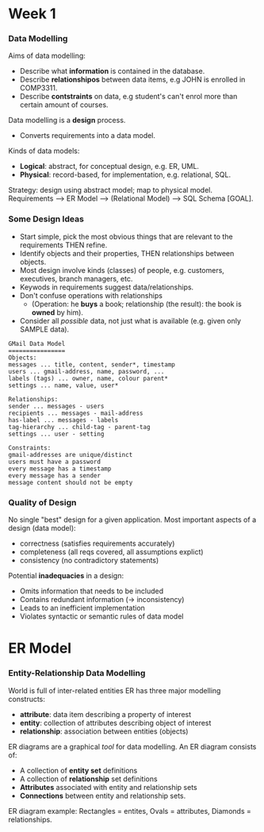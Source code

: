 # Week 1

### Data Modelling

Aims of data modelling:

- Describe what **information** is contained in the database.
- Describe **relationshipos** between data items, e.g JOHN is enrolled in COMP3311.
- Describe **contstraints** on data, e.g student's can't enrol more than certain amount of courses.

Data modelling is a **design** process.

- Converts requirements into a data model.

Kinds of data models:

- **Logical**: abstract, for conceptual design, e.g. ER, UML.
- **Physical**: record-based, for implementation, e.g. relational, SQL.

Strategy: design using abstract model; map to physical model.
Requirements --> ER Model --> (Relational Model) --> SQL Schema [GOAL].

### Some Design Ideas

- Start simple, pick the most obvious things that are relevant to the requirements THEN refine.
- Identify objects and their properties, THEN relationships between objects.
- Most design involve kinds (classes) of people, e.g. customers, executives, branch managers, etc.
- Keywods in requirements suggest data/relationships.
- Don't confuse operations with relationships
  - (Operation: he **buys** a book; relationship (the result): the book is **owned** by him).
- Consider all _possible_ data, not just what is available (e.g. given only SAMPLE data).

```
GMail Data Model
================
Objects:
messages ... title, content, sender*, timestamp
users ... gmail-address, name, password, ...
labels (tags) ... owner, name, colour parent*
settings ... name, value, user*

Relationships:
sender ... messages - users
recipients ... messages - mail-address
has-label ... messages - labels
tag-hierarchy ... child-tag - parent-tag
settings ... user - setting

Constraints:
gmail-addresses are unique/distinct
users must have a password
every message has a timestamp
every message has a sender
message content should not be empty
```

### Quality of Design

No single "best" design for a given application.
Most important aspects of a design (data model):

- correctness (satisfies requirements accurately)
- completeness (all reqs covered, all assumptions explict)
- consistency (no contradictory statements)

Potential **inadequacies** in a design:

- Omits information that needs to be included
- Contains redundant information (-> inconsistency)
- Leads to an inefficient implementation
- Violates syntactic or semantic rules of data model

# ER Model

### Entity-Relationship Data Modelling

World is full of inter-related entities
ER has three major modelling constructs:

- **attribute**: data item describing a property of interest
- **entity**: collection of attributes describing object of interest
- **relationship**: association between entities (objects)

ER diagrams are a graphical _tool_ for data modelling.
An ER diagram consists of:

- A collection of **entity set** definitions
- A collection of **relationship** set definitions
- **Attributes** associated with entity and relationship sets
- **Connections** between entity and relationship sets.

ER diagram example: Rectangles = entites, Ovals = attributes, Diamonds = relationships.
